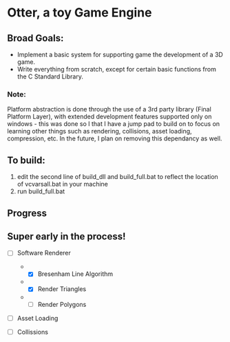 # Otter, a toy Game Engine

## Broad Goals:
- Implement a basic system for supporting game the development of a 3D game.
- Write everything from scratch, except for certain basic functions from the C Standard Library.

### Note:
  Platform abstraction is done through the use of a 3rd party library (Final Platform Layer), with extended development features supported only on windows - this was done so I that I have a jump pad to build on to focus on learning other things such as rendering, collisions, asset loading, compression, etc. In the future, I plan on removing this dependancy as well.

## To build:
  1. edit the second line of build_dll and build_full.bat to reflect the location of vcvarsall.bat in your machine
  2. run build_full.bat

## Progress
 
## Super early in the process!
- [ ] Software Renderer
  - - [x] Bresenham Line Algorithm
  - - [x] Render Triangles
  - - [ ] Render Polygons
  
 - [ ] Asset Loading
  
- [ ] Collissions
